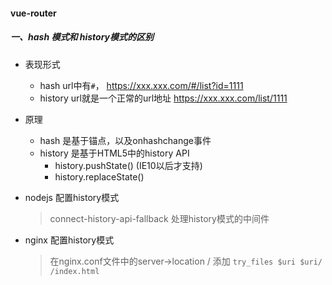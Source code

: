 #### vue-router

##### 一、hash 模式和 history模式的区别

- 表现形式

  - hash url中有`#`， https://xxx.xxx.com/#/list?id=1111
  - history url就是一个正常的url地址  https://xxx.xxx.com/list/1111

- 原理

  - hash 是基于锚点，以及onhashchange事件
  - history 是基于HTML5中的history API
    - history.pushState() (IE10以后才支持)
    - history.replaceState()

- nodejs 配置history模式

  > connect-history-api-fallback 处理history模式的中间件

- nginx 配置history模式

  > 在nginx.conf文件中的server->location / 添加 `try_files $uri $uri/ /index.html`

